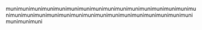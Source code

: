 munimunimunimunimunimunimunimunimunimunimunimunimunimunimunimunimunimunimunimunimunimunimunimunimunimunimunimunimunimunimunimunimunimuni
